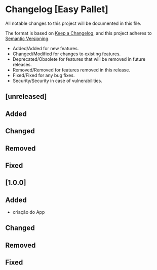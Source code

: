 # Changelog [Easy Pallet]
All notable changes to this project will be documented in this file.

The format is based on [Keep a Changelog](https://keepachangelog.com/en/1.0.0/),
and this project adheres to [Semantic Versioning](https://semver.org/spec/v2.0.0.html).

- Added/Added for new features.
- Changed/Modified for changes to existing features.
- Deprecated/Obsolete for features that will be removed in future releases.
- Removed/Removed for features removed in this release.
- Fixed/Fixed for any bug fixes.
- Security/Security in case of vulnerabilities.

## [unreleased]

## Added

## Changed

## Removed

## Fixed

## [1.0.0]

## Added
- criação do App
## Changed

## Removed

## Fixed